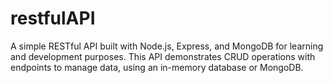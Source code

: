 # restfulAPI
A simple RESTful API built with Node.js, Express, and MongoDB for learning and development purposes. This API demonstrates CRUD operations with endpoints to manage data, using an in-memory database or MongoDB.

